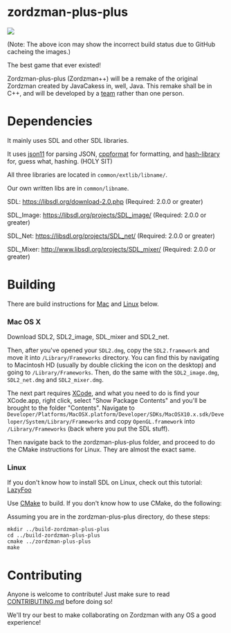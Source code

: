 zordzman-plus-plus
==================

![](http://servers.tf:8080/buildStatus/icon?job=zordzman-plus-plus)

(Note: The above icon may show the incorrect build status due to GitHub cacheing the images.)

The best game that ever existed!

Zordzman-plus-plus (Zordzman++) will be a remake of
the original Zordzman created by JavaCakess in, well, Java.
This remake shall be in C++, and will be developed by a [team](CONTRIBUTORS.md)
rather than one person.

Dependencies
============

It mainly uses SDL and other SDL libraries.

It uses [json11](https://github.com/dropbox/json11) for parsing JSON,
[cppformat](http://cppformat.github.io/) for formatting, and
[hash-library](http://create.stephan-brumme.com/hash-library/) for, guess what,
hashing. (HOLY SIT)

All three libraries are located in `common/extlib/libname/`.

Our own written libs are in `common/libname`.

SDL: https://libsdl.org/download-2.0.php (Required: 2.0.0 or greater)

SDL\_Image: https://libsdl.org/projects/SDL_image/ (Required: 2.0.0 or greater)

SDL\_Net: https://libsdl.org/projects/SDL_net/ (Required: 2.0.0 or greater)

SDL\_Mixer: http://www.libsdl.org/projects/SDL_mixer/ (Required: 2.0.0 or greater)

Building
========

There are build instructions for [Mac](https://github.com/TeamLe-Shop/zordzman-plus-plus#mac-os-x)
and [Linux](https://github.com/TeamLe-Shop/zordzman-plus-plus#linux) below.

### Mac OS X ###

Download SDL2, SDL2_image, SDL\_mixer and SDL2\_net.

Then, after you've opened your `SDL2.dmg`, copy the `SDL2.framework` and
move it into `/Library/Frameworks` directory. You can find this by navigating to Macintosh HD (usually by double clicking the icon on the desktop) and going to `/Library/Frameworks`.
Then, do the same with the `SDL2_image.dmg`, `SDL2_net.dmg` and `SDL2_mixer.dmg`.

The next part requires [XCode](https://developer.apple.com/xcode/downloads/), and what you need to do is find your XCode.app, right click, select "Show Package Contents" and
you'll be brought to the folder "Contents".
Navigate to
`Developer/Platforms/MacOSX.platform/Developer/SDKs/MacOSX10.x.sdk/Developer/System/Library/Frameworks`
and copy `OpenGL.framework` into `/Library/Frameworks` (back where you put the SDL stuff).

Then navigate back to the zordzman-plus-plus folder, and proceed to do the CMake instructions for Linux. They are almost the exact same.


### Linux ###

If you don't know how to install SDL on Linux, check out this tutorial:
[LazyFoo](http://lazyfoo.net/tutorials/SDL/01_hello_SDL/linux/index.php)

Use [CMake](http://cmake.org/) to build.
If you don't know how to use CMake, do the following:

Assuming you are in the zordzman-plus-plus directory, do these steps:
```
mkdir ../build-zordzman-plus-plus
cd ../build-zordzman-plus-plus
cmake ../zordzman-plus-plus
make
```


Contributing
============

Anyone is welcome to contribute!
Just make sure to read [CONTRIBUTING.md](CONTRIBUTING.md) before doing so!

We'll try our best to make collaborating on Zordzman with any OS a good experience!
